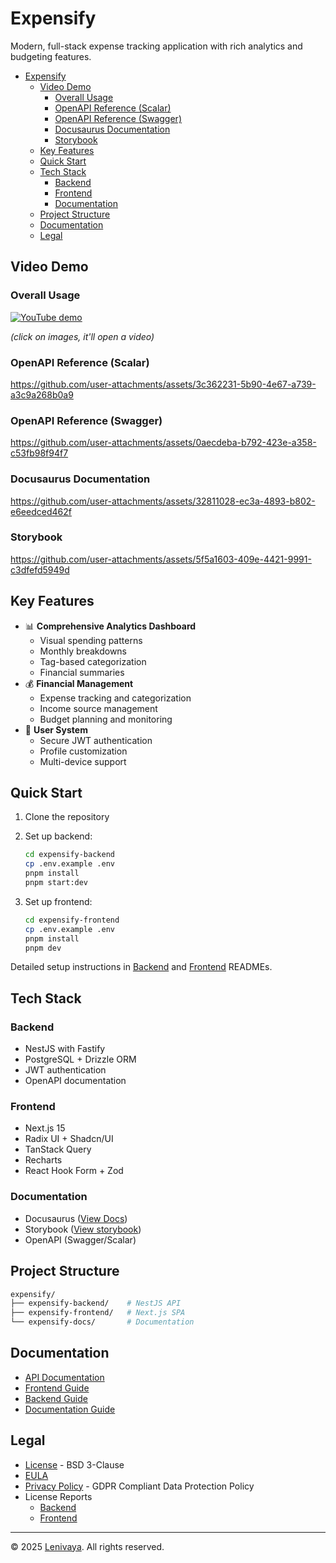# Expensify

Modern, full-stack expense tracking application with rich analytics and budgeting features.

<!--toc:start-->

- [Expensify](#expensify)
  - [Video Demo](#video-demo)
    - [Overall Usage](#overall-usage)
    - [OpenAPI Reference (Scalar)](#openapi-reference-scalar)
    - [OpenAPI Reference (Swagger)](#openapi-reference-swagger)
    - [Docusaurus Documentation](#docusaurus-documentation)
    - [Storybook](#storybook)
  - [Key Features](#key-features)
  - [Quick Start](#quick-start)
  - [Tech Stack](#tech-stack)
    - [Backend](#backend)
    - [Frontend](#frontend)
    - [Documentation](#documentation)
  - [Project Structure](#project-structure)
  - [Documentation](#documentation)
  - [Legal](#legal)
  <!--toc:end-->

## Video Demo

### Overall Usage

[![YouTube demo](http://i.ytimg.com/vi/hXr6pItBF1o/hqdefault.jpg)](https://www.youtube.com/watch?v=hXr6pItBF1o)

_(click on images, it'll open a video)_

### OpenAPI Reference (Scalar)

<https://github.com/user-attachments/assets/3c362231-5b90-4e67-a739-a3c9a268b0a9>

### OpenAPI Reference (Swagger)

<https://github.com/user-attachments/assets/0aecdeba-b792-423e-a358-c53fb98f94f7>

### Docusaurus Documentation

<https://github.com/user-attachments/assets/32811028-ec3a-4893-b802-e6eedced462f>

### Storybook

<https://github.com/user-attachments/assets/5f5a1603-409e-4421-9991-c3dfefd5949d>

## Key Features

- 📊 **Comprehensive Analytics Dashboard**
  - Visual spending patterns
  - Monthly breakdowns
  - Tag-based categorization
  - Financial summaries
- 💰 **Financial Management**
  - Expense tracking and categorization
  - Income source management
  - Budget planning and monitoring
- 🔐 **User System**
  - Secure JWT authentication
  - Profile customization
  - Multi-device support

## Quick Start

1. Clone the repository
2. Set up backend:

   ```bash
   cd expensify-backend
   cp .env.example .env
   pnpm install
   pnpm start:dev
   ```

3. Set up frontend:

   ```bash
   cd expensify-frontend
   cp .env.example .env
   pnpm install
   pnpm dev
   ```

Detailed setup instructions in [Backend](./expensify-backend/README.md) and [Frontend](./expensify-frontend/README.md) READMEs.

## Tech Stack

### Backend

- NestJS with Fastify
- PostgreSQL + Drizzle ORM
- JWT authentication
- OpenAPI documentation

### Frontend

- Next.js 15
- Radix UI + Shadcn/UI
- TanStack Query
- Recharts
- React Hook Form + Zod

### Documentation

- Docusaurus ([View Docs](https://lenivaya.github.io/expensify/))
- Storybook ([View storybook](https://67be4bbc08c1819973a92b99-xahpphwsjl.chromatic.com/))
- OpenAPI (Swagger/Scalar)

## Project Structure

```sh
expensify/
├── expensify-backend/    # NestJS API
├── expensify-frontend/   # Next.js SPA
└── expensify-docs/       # Documentation
```

## Documentation

- [API Documentation](https://lenivaya.github.io/expensify/)
- [Frontend Guide](./expensify-frontend/README.md)
- [Backend Guide](./expensify-backend/README.md)
- [Documentation Guide](./expensify-docs/README.md)

## Legal

- [License](./LICENSE) - BSD 3-Clause
- [EULA](./EULA.md)
- [Privacy Policy](./PRIVACY_POLICY.md) - GDPR Compliant Data Protection Policy
- License Reports
  - [Backend](./expensify-backend/license-report.txt)
  - [Frontend](./expensify-frontend/license-report.txt)

---

© 2025 [Lenivaya](https://github.com/Lenivaya). All rights reserved.
